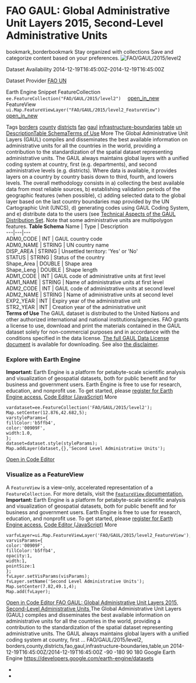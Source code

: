  
#  FAO GAUL: Global Administrative Unit Layers 2015, Second-Level Administrative Units 
bookmark_borderbookmark Stay organized with collections  Save and categorize content based on your preferences.
![FAO/GAUL/2015/level2](https://developers.google.com/earth-engine/datasets/images/FAO/FAO_GAUL_2015_level2_sample.png) 

Dataset Availability
    2014-12-19T16:45:00Z–2014-12-19T16:45:00Z 

Dataset Provider
     [ FAO UN ](https://www.fao.org/geonetwork/srv/en/metadata.show?id=12691) 

Earth Engine Snippet
     FeatureCollection `    ee.FeatureCollection("FAO/GAUL/2015/level2")   ` [ open_in_new ](https://code.earthengine.google.com/?scriptPath=Examples:Datasets/FAO/FAO_GAUL_2015_level2)      FeatureView  `    ui.Map.FeatureViewLayer("FAO/GAUL/2015/level2_FeatureView")   ` [ open_in_new ](https://code.earthengine.google.com/?scriptPath=Examples:Datasets/FAO/FAO_GAUL_2015_level2_FeatureView) 

Tags
     [borders](https://developers.google.com/earth-engine/datasets/tags/borders) [county](https://developers.google.com/earth-engine/datasets/tags/county) [districts](https://developers.google.com/earth-engine/datasets/tags/districts) [fao](https://developers.google.com/earth-engine/datasets/tags/fao) [gaul](https://developers.google.com/earth-engine/datasets/tags/gaul) [infrastructure-boundaries](https://developers.google.com/earth-engine/datasets/tags/infrastructure-boundaries) [table](https://developers.google.com/earth-engine/datasets/tags/table) [un](https://developers.google.com/earth-engine/datasets/tags/un)
[Description](https://developers.google.com/earth-engine/datasets/catalog/FAO_GAUL_2015_level2#description)[Table Schema](https://developers.google.com/earth-engine/datasets/catalog/FAO_GAUL_2015_level2#table-schema)[Terms of Use](https://developers.google.com/earth-engine/datasets/catalog/FAO_GAUL_2015_level2#terms-of-use) More
The Global Administrative Unit Layers (GAUL) compiles and disseminates the best available information on administrative units for all the countries in the world, providing a contribution to the standardization of the spatial dataset representing administrative units. The GAUL always maintains global layers with a unified coding system at country, first (e.g. departments), and second administrative levels (e.g. districts). Where data is available, it provides layers on a country by country basis down to third, fourth, and lowers levels. The overall methodology consists in a) collecting the best available data from most reliable sources, b) establishing validation periods of the geographic features (when possible), c) adding selected data to the global layer based on the last country boundaries map provided by the UN Cartographic Unit (UNCS), d) generating codes using GAUL Coding System, and e) distribute data to the users (see [Technical Aspects of the GAUL Distribution Set](https://data.apps.fao.org:/map/catalog/srv/api/records/9c35ba10-5649-41c8-bdfc-eb78e9e65654/attachments/GAUL2015_Documentation.zip). Note that some administrative units are multipolygon features.
**Table Schema**
Name | Type | Description  
---|---|---  
ADM0_CODE | INT | GAUL country code  
ADM0_NAME | STRING | UN country name  
DISP_AREA | STRING | Unsettled territory: 'Yes' or 'No'  
STATUS | STRING | Status of the country  
Shape_Area | DOUBLE | Shape area  
Shape_Leng | DOUBLE | Shape length  
ADM1_CODE | INT | GAUL code of administrative units at first level  
ADM1_NAME | STRING | Name of administrative units at first level  
ADM2_CODE | INT | GAUL code of administrative units at second level  
ADM2_NAME | STRING | Name of administrative units at second level  
EXP2_YEAR | INT | Expiry year of the administrative unit  
STR2_YEAR | INT | Creation year of the administrative unit  
**Terms of Use**
The GAUL dataset is distributed to the United Nations and other authorized international and national institutions/agencies. FAO grants a license to use, download and print the materials contained in the GAUL dataset solely for non-commercial purposes and in accordance with the conditions specified in the data license. [The full GAUL Data License document](https://developers.google.com/earth-engine/datasets/catalog/DataLicenseGAUL2015.pdf) is available for downloading. See also [the disclaimer](https://developers.google.com/earth-engine/datasets/catalog/DisclaimerGAUL2015.pdf).
### Explore with Earth Engine
**Important:** Earth Engine is a platform for petabyte-scale scientific analysis and visualization of geospatial datasets, both for public benefit and for business and government users. Earth Engine is free to use for research, education, and nonprofit use. To get started, please [register for Earth Engine access.](https://console.cloud.google.com/earth-engine)
[Code Editor (JavaScript)](https://developers.google.com/earth-engine/datasets/catalog/FAO_GAUL_2015_level2#code-editor-javascript-sample) More
```
vardataset=ee.FeatureCollection('FAO/GAUL/2015/level2');
Map.setCenter(12.876,42.682,5);
varstyleParams={
fillColor:'b5ffb4',
color:'00909F',
width:1.0,
};
dataset=dataset.style(styleParams);
Map.addLayer(dataset,{},'Second Level Administrative Units');
```
[ Open in Code Editor ](https://code.earthengine.google.com/?scriptPath=Examples:Datasets/FAO/FAO_GAUL_2015_level2)
### Visualize as a FeatureView
A `FeatureView` is a view-only, accelerated representation of a `FeatureCollection`. For more details, visit the [ `FeatureView` documentation. ](https://developers.google.com/earth-engine/guides/featureview_overview)
**Important:** Earth Engine is a platform for petabyte-scale scientific analysis and visualization of geospatial datasets, both for public benefit and for business and government users. Earth Engine is free to use for research, education, and nonprofit use. To get started, please [register for Earth Engine access.](https://console.cloud.google.com/earth-engine)
[Code Editor (JavaScript)](https://developers.google.com/earth-engine/datasets/catalog/FAO_GAUL_2015_level2#code-editor-javascript-sample) More
```
varfvLayer=ui.Map.FeatureViewLayer('FAO/GAUL/2015/level2_FeatureView');
varvisParams={
color:'00909F',
fillColor:'b5ffb4',
opacity:1,
width:1,
pointSize:1
};
fvLayer.setVisParams(visParams);
fvLayer.setName('Second Level Administrative Units');
Map.setCenter(7.82,49.1,4);
Map.add(fvLayer);
```
[ Open in Code Editor ](https://code.earthengine.google.com/?scriptPath=Examples:Datasets/FAO/FAO_GAUL_2015_level2_FeatureView)
[ FAO GAUL: Global Administrative Unit Layers 2015, Second-Level Administrative Units ](https://developers.google.com/earth-engine/datasets/catalog/FAO_GAUL_2015_level2)
The Global Administrative Unit Layers (GAUL) compiles and disseminates the best available information on administrative units for all the countries in the world, providing a contribution to the standardization of the spatial dataset representing administrative units. The GAUL always maintains global layers with a unified coding system at country, first …
FAO/GAUL/2015/level2, borders,county,districts,fao,gaul,infrastructure-boundaries,table,un 
2014-12-19T16:45:00Z/2014-12-19T16:45:00Z
-90 -180 90 180 
Google Earth Engine
https://developers.google.com/earth-engine/datasets
  * [ ](https://doi.org/https://www.fao.org/geonetwork/srv/en/metadata.show?id=12691)
  * [ ](https://doi.org/https://developers.google.com/earth-engine/datasets/catalog/FAO_GAUL_2015_level2)


